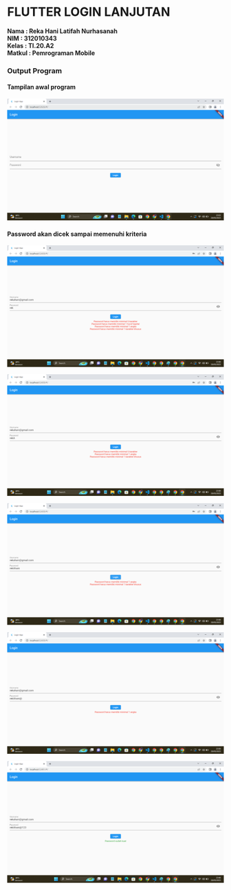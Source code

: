 # FLUTTER LOGIN LANJUTAN

**Nama    : Reka Hani Latifah Nurhasanah** <br>
**NIM     : 312010343** <br>
**Kelas   : TI.20.A2** <br>
**Matkul  : Pemrograman Mobile** <br>

### Output Program

#### Tampilan awal program
![gambar0.png](/gambar/gambar0.png) <br>

#### Password akan dicek sampai memenuhi kriteria
![gambar1.png](/gambar/gambar1.png)<br>

![gambar2.png](/gambar/gambar2.png)

![gambar3.png](/gambar/gambar3.png)

![gambar4.png](/gambar/gambar4.png)

![gambar5.png](/gambar/gambar5.png)